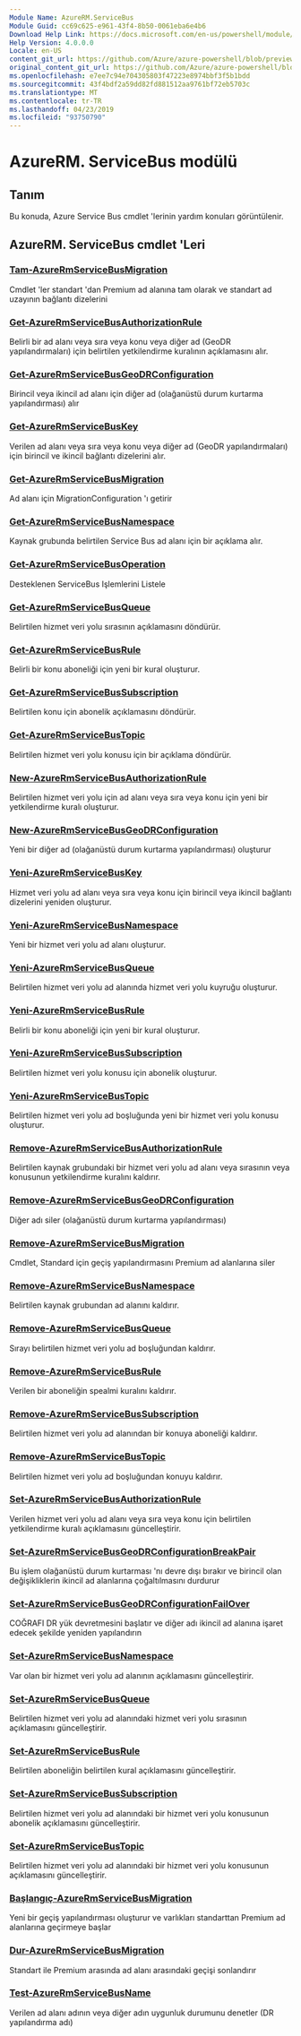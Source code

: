 ```yaml
---
Module Name: AzureRM.ServiceBus
Module Guid: cc69c625-e961-43f4-8b50-0061eba6e4b6
Download Help Link: https://docs.microsoft.com/en-us/powershell/module/azurerm.servicebus
Help Version: 4.0.0.0
Locale: en-US
content_git_url: https://github.com/Azure/azure-powershell/blob/preview/src/ResourceManager/ServiceBus/Commands.ServiceBus/help/AzureRM.ServiceBus.md
original_content_git_url: https://github.com/Azure/azure-powershell/blob/preview/src/ResourceManager/ServiceBus/Commands.ServiceBus/help/AzureRM.ServiceBus.md
ms.openlocfilehash: e7ee7c94e704305803f47223e8974bbf3f5b1bdd
ms.sourcegitcommit: 43f4bdf2a59dd82fd881512aa9761bf72eb5703c
ms.translationtype: MT
ms.contentlocale: tr-TR
ms.lasthandoff: 04/23/2019
ms.locfileid: "93750790"
---
```

# AzureRM. ServiceBus modülü
## Tanım
Bu konuda, Azure Service Bus cmdlet 'lerinin yardım konuları görüntülenir.

## AzureRM. ServiceBus cmdlet 'Leri
### [Tam-AzureRmServiceBusMigration](Complete-AzureRmServiceBusMigration.md)
Cmdlet 'ler standart 'dan Premium ad alanına tam olarak ve standart ad uzayının bağlantı dizelerini

### [Get-AzureRmServiceBusAuthorizationRule](Get-AzureRmServiceBusAuthorizationRule.md)
Belirli bir ad alanı veya sıra veya konu veya diğer ad (GeoDR yapılandırmaları) için belirtilen yetkilendirme kuralının açıklamasını alır. 

### [Get-AzureRmServiceBusGeoDRConfiguration](Get-AzureRmServiceBusGeoDRConfiguration.md)
Birincil veya ikincil ad alanı için diğer ad (olağanüstü durum kurtarma yapılandırması) alır

### [Get-AzureRmServiceBusKey](Get-AzureRmServiceBusKey.md)
Verilen ad alanı veya sıra veya konu veya diğer ad (GeoDR yapılandırmaları) için birincil ve ikincil bağlantı dizelerini alır.

### [Get-AzureRmServiceBusMigration](Get-AzureRmServiceBusMigration.md)
Ad alanı için MigrationConfiguration 'ı getirir

### [Get-AzureRmServiceBusNamespace](Get-AzureRmServiceBusNamespace.md)
Kaynak grubunda belirtilen Service Bus ad alanı için bir açıklama alır.

### [Get-AzureRmServiceBusOperation](Get-AzureRmServiceBusOperation.md)
Desteklenen ServiceBus Işlemlerini Listele

### [Get-AzureRmServiceBusQueue](Get-AzureRmServiceBusQueue.md)
Belirtilen hizmet veri yolu sırasının açıklamasını döndürür.

### [Get-AzureRmServiceBusRule](Get-AzureRmServiceBusRule.md)
Belirli bir konu aboneliği için yeni bir kural oluşturur. 

### [Get-AzureRmServiceBusSubscription](Get-AzureRmServiceBusSubscription.md)
Belirtilen konu için abonelik açıklamasını döndürür.

### [Get-AzureRmServiceBusTopic](Get-AzureRmServiceBusTopic.md)
Belirtilen hizmet veri yolu konusu için bir açıklama döndürür.

### [New-AzureRmServiceBusAuthorizationRule](New-AzureRmServiceBusAuthorizationRule.md)
Belirtilen hizmet veri yolu için ad alanı veya sıra veya konu için yeni bir yetkilendirme kuralı oluşturur.

### [New-AzureRmServiceBusGeoDRConfiguration](New-AzureRmServiceBusGeoDRConfiguration.md)
Yeni bir diğer ad (olağanüstü durum kurtarma yapılandırması) oluşturur

### [Yeni-AzureRmServiceBusKey](New-AzureRmServiceBusKey.md)
Hizmet veri yolu ad alanı veya sıra veya konu için birincil veya ikincil bağlantı dizelerini yeniden oluşturur.

### [Yeni-AzureRmServiceBusNamespace](New-AzureRmServiceBusNamespace.md)
Yeni bir hizmet veri yolu ad alanı oluşturur.

### [Yeni-AzureRmServiceBusQueue](New-AzureRmServiceBusQueue.md)
Belirtilen hizmet veri yolu ad alanında hizmet veri yolu kuyruğu oluşturur.

### [Yeni-AzureRmServiceBusRule](New-AzureRmServiceBusRule.md)
Belirli bir konu aboneliği için yeni bir kural oluşturur. 

### [Yeni-AzureRmServiceBusSubscription](New-AzureRmServiceBusSubscription.md)
Belirtilen hizmet veri yolu konusu için abonelik oluşturur.

### [Yeni-AzureRmServiceBusTopic](New-AzureRmServiceBusTopic.md)
Belirtilen hizmet veri yolu ad boşluğunda yeni bir hizmet veri yolu konusu oluşturur.

### [Remove-AzureRmServiceBusAuthorizationRule](Remove-AzureRmServiceBusAuthorizationRule.md)
Belirtilen kaynak grubundaki bir hizmet veri yolu ad alanı veya sırasının veya konusunun yetkilendirme kuralını kaldırır.

### [Remove-AzureRmServiceBusGeoDRConfiguration](Remove-AzureRmServiceBusGeoDRConfiguration.md)
Diğer adı siler (olağanüstü durum kurtarma yapılandırması)

### [Remove-AzureRmServiceBusMigration](Remove-AzureRmServiceBusMigration.md)
Cmdlet, Standard için geçiş yapılandırmasını Premium ad alanlarına siler

### [Remove-AzureRmServiceBusNamespace](Remove-AzureRmServiceBusNamespace.md)
Belirtilen kaynak grubundan ad alanını kaldırır. 

### [Remove-AzureRmServiceBusQueue](Remove-AzureRmServiceBusQueue.md)
Sırayı belirtilen hizmet veri yolu ad boşluğundan kaldırır.

### [Remove-AzureRmServiceBusRule](Remove-AzureRmServiceBusRule.md)
Verilen bir aboneliğin spealmi kuralını kaldırır.

### [Remove-AzureRmServiceBusSubscription](Remove-AzureRmServiceBusSubscription.md)
Belirtilen hizmet veri yolu ad alanından bir konuya aboneliği kaldırır.

### [Remove-AzureRmServiceBusTopic](Remove-AzureRmServiceBusTopic.md)
Belirtilen hizmet veri yolu ad boşluğundan konuyu kaldırır.

### [Set-AzureRmServiceBusAuthorizationRule](Set-AzureRmServiceBusAuthorizationRule.md)
Verilen hizmet veri yolu ad alanı veya sıra veya konu için belirtilen yetkilendirme kuralı açıklamasını güncelleştirir.

### [Set-AzureRmServiceBusGeoDRConfigurationBreakPair](Set-AzureRmServiceBusGeoDRConfigurationBreakPair.md)
Bu işlem olağanüstü durum kurtarması 'nı devre dışı bırakır ve birincil olan değişikliklerin ikincil ad alanlarına çoğaltılmasını durdurur

### [Set-AzureRmServiceBusGeoDRConfigurationFailOver](Set-AzureRmServiceBusGeoDRConfigurationFailOver.md)
COĞRAFI DR yük devretmesini başlatır ve diğer adı ikincil ad alanına işaret edecek şekilde yeniden yapılandırın

### [Set-AzureRmServiceBusNamespace](Set-AzureRmServiceBusNamespace.md)
Var olan bir hizmet veri yolu ad alanının açıklamasını güncelleştirir.

### [Set-AzureRmServiceBusQueue](Set-AzureRmServiceBusQueue.md)
Belirtilen hizmet veri yolu ad alanındaki hizmet veri yolu sırasının açıklamasını güncelleştirir.

### [Set-AzureRmServiceBusRule](Set-AzureRmServiceBusRule.md)
Belirtilen aboneliğin belirtilen kural açıklamasını güncelleştirir.

### [Set-AzureRmServiceBusSubscription](Set-AzureRmServiceBusSubscription.md)
Belirtilen hizmet veri yolu ad alanındaki bir hizmet veri yolu konusunun abonelik açıklamasını güncelleştirir.

### [Set-AzureRmServiceBusTopic](Set-AzureRmServiceBusTopic.md)
Belirtilen hizmet veri yolu ad alanındaki bir hizmet veri yolu konusunun açıklamasını güncelleştirir.

### [Başlangıç-AzureRmServiceBusMigration](Start-AzureRmServiceBusMigration.md)
Yeni bir geçiş yapılandırması oluşturur ve varlıkları standarttan Premium ad alanlarına geçirmeye başlar

### [Dur-AzureRmServiceBusMigration](Stop-AzureRmServiceBusMigration.md)
Standart ile Premium arasında ad alanı arasındaki geçişi sonlandırır

### [Test-AzureRmServiceBusName](Test-AzureRmServiceBusName.md)
Verilen ad alanı adının veya diğer adın uygunluk durumunu denetler (DR yapılandırma adı) 

